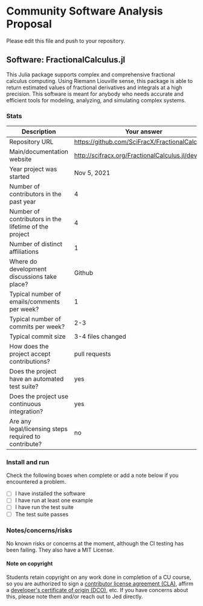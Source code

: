 # Community Software Analysis Proposal
Please edit this file and push to your repository.

## Software: FractionalCalculus.jl

This Julia package supports complex and comprehensive fractional calculus computing. Using Riemann Liouville sense, this package is able to return estimated values of fractional derivatives and integrals at a high precision. This software is meant for anybody who needs accurate and efficient tools for modeling, analyzing, and simulating complex systems.

### Stats

| Description | Your answer |
|---------|-----------|
| Repository URL |  https://github.com/SciFracX/FractionalCalculus.jl  |
| Main/documentation website |  http://scifracx.org/FractionalCalculus.jl/dev/  |
| Year project was started | Nov 5, 2021  |
| Number of contributors in the past year | 4 |
| Number of contributors in the lifetime of the project | 4 |
| Number of distinct affiliations | 1 |
| Where do development discussions take place? | Github |
| Typical number of emails/comments per week? |  1 |
| Typical number of commits per week? | 2-3 |
| Typical commit size | 3-4 files changed |
| How does the project accept contributions? | pull requests  |
| Does the project have an automated test suite? | yes |
| Does the project use continuous integration? | yes |
| Are any legal/licensing steps required to contribute? | no |

### Install and run

Check the following boxes when complete or add a note below if you
encountered a problem.

- [ ] I have installed the software
- [ ] I have run at least one example
- [ ] I have run the test suite
- [ ] The test suite passes

### Notes/concerns/risks

No known risks or concerns at the moment, although the CI testing has been failing. They also have a MIT License.

#### Note on copyright
Students retain copyright on any work done in completion of a CU
course, so you are authorized to sign a [contributor license
agreement (CLA)](https://en.wikipedia.org/wiki/Contributor_License_Agreement),
affirm a [developer's certificate of
origin (DCO)](https://en.wikipedia.org/wiki/Developer_Certificate_of_Origin),
etc.  If you have concerns about this, please note them and/or reach
out to Jed directly.
